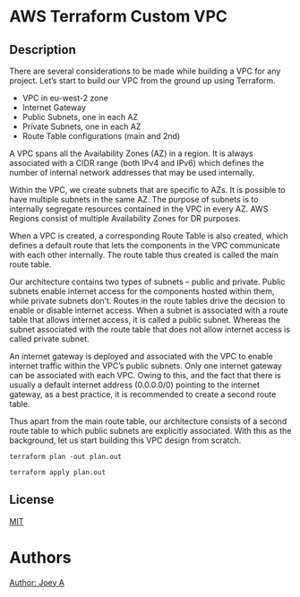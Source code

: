# AWS Terraform Custom VPC

## Description

There are several considerations to be made while building a VPC for any project. Let’s start to build our VPC from the ground up using Terraform.

- VPC in eu-west-2 zone
- Internet Gateway
- Public Subnets, one in each AZ
- Private Subnets, one in each AZ
- Route Table configurations (main and 2nd)

A VPC spans all the Availability Zones (AZ) in a region. It is always associated with a CIDR range (both IPv4 and IPv6) which defines the number of internal network addresses that may be used internally.

Within the VPC, we create subnets that are specific to AZs. It is possible to have multiple subnets in the same AZ. The purpose of subnets is to internally segregate resources contained in the VPC in every AZ. AWS Regions consist of multiple Availability Zones for DR purposes.

When a VPC is created, a corresponding Route Table is also created, which defines a default route that lets the components in the VPC communicate with each other internally. The route table thus created is called the main route table.

Our architecture contains two types of subnets – public and private. Public subnets enable internet access for the components hosted within them, while private subnets don’t. Routes in the route tables drive the decision to enable or disable internet access. When a subnet is associated with a route table that allows internet access, it is called a public subnet. Whereas the subnet associated with the route table that does not allow internet access is called private subnet.

An internet gateway is deployed and associated with the VPC to enable internet traffic within the VPC’s public subnets. Only one internet gateway can be associated with each VPC. Owing to this, and the fact that there is usually a default internet address (0.0.0.0/0) pointing to the internet gateway, as a best practice, it is recommended to create a second route table.

Thus apart from the main route table, our architecture consists of a second route table to which public subnets are explicitly associated. With this as the background, let us start building this VPC design from scratch.

```
terraform plan -out plan.out
```
```
terraform apply plan.out
```
## License
[MIT](https://choosealicense.com/licenses/mit/)

# Authors

[Author: Joey A](https://github.com/allenjoey)